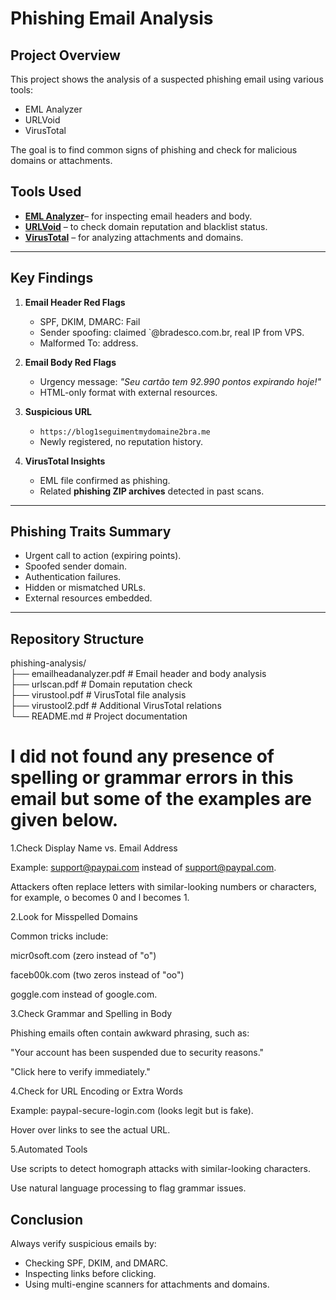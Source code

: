 # Phishing Email Analysis

## Project Overview
This project shows the analysis of a suspected phishing email using various tools:
- EML Analyzer
- URLVoid
- VirusTotal

The goal is to find common signs of phishing and check for malicious domains or attachments.

## Tools Used
- **[EML Analyzer](https://eml-analyzer.herokuapp.com/)**– for inspecting email headers and body.
- **[URLVoid](https://www.urlvoid.com/)** – to check domain reputation and blacklist status.
- **[VirusTotal](https://www.virustotal.com/)** – for analyzing attachments and domains.

---

## Key Findings
1. **Email Header Red Flags**
   - SPF, DKIM, DMARC: Fail
   - Sender spoofing: claimed `@bradesco.com.br, real IP from VPS.
   - Malformed To: address.

2. **Email Body Red Flags**  
   - Urgency message: *"Seu cartão tem 92.990 pontos expirando hoje!"*  
   - HTML-only format with external resources.  

3. **Suspicious URL**  
   - `https://blog1seguimentmydomaine2bra.me`  
   - Newly registered, no reputation history.  

4. **VirusTotal Insights**  
   - EML file confirmed as phishing.  
   - Related **phishing ZIP archives** detected in past scans.  

---

## Phishing Traits Summary  
- Urgent call to action (expiring points).  
- Spoofed sender domain.  
- Authentication failures.  
- Hidden or mismatched URLs.  
- External resources embedded.  

---

## Repository Structure  
phishing-analysis/  
├── emailheadanalyzer.pdf # Email header and body analysis  
├── urlscan.pdf # Domain reputation check  
├── virustool.pdf # VirusTotal file analysis  
├── virustool2.pdf # Additional VirusTotal relations  
└── README.md # Project documentation  
# I did not found any presence of spelling or grammar errors in this email but some of the examples are given below.
1.Check Display Name vs. Email Address

Example: support@paypai.com instead of support@paypal.com.

Attackers often replace letters with similar-looking numbers or characters, for example, o becomes 0 and l becomes 1.

2.Look for Misspelled Domains

Common tricks include:

micr0soft.com (zero instead of "o")

faceb00k.com (two zeros instead of "oo")

goggle.com instead of google.com.

3.Check Grammar and Spelling in Body

Phishing emails often contain awkward phrasing, such as:

"Your account has been suspended due to security reasons."

"Click here to verify immediately."

4.Check for URL Encoding or Extra Words

Example: paypal-secure-login.com (looks legit but is fake).

Hover over links to see the actual URL.

5.Automated Tools

Use scripts to detect homograph attacks with similar-looking characters.

Use natural language processing to flag grammar issues.

## Conclusion  
Always verify suspicious emails by:  
- Checking SPF, DKIM, and DMARC.  
- Inspecting links before clicking.  
- Using multi-engine scanners for attachments and domains.
